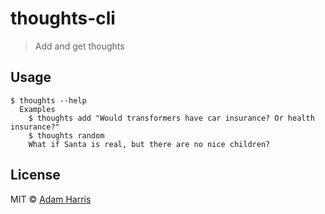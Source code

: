 # thoughts-cli

> Add and get thoughts

## Usage

```
$ thoughts --help
  Examples
    $ thoughts add "Would transformers have car insurance? Or health insurance?"
    $ thoughts random
    What if Santa is real, but there are no nice children?
```

## License

MIT © [Adam Harris](https://github.com/aharris88)
